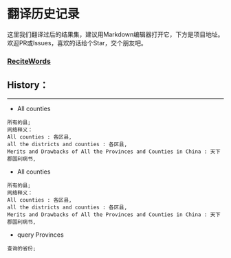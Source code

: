 # 翻译历史记录 
这里我们翻译过后的结果集，建议用Markdown编辑器打开它，下方是项目地址。欢迎PR或Issues，喜欢的话给个Star，交个朋友吧。
### [ReciteWords](https://github.com/BolexLiu/ReciteWords)

## History：

---

- All counties
```
所有的县;
网络释义：
All counties : 各区县,
all the districts and counties : 各区县,
Merits and Drawbacks of All the Provinces and Counties in China : 天下郡国利病书,
```
- All counties
```
所有的县;
网络释义：
All counties : 各区县,
all the districts and counties : 各区县,
Merits and Drawbacks of All the Provinces and Counties in China : 天下郡国利病书,
```
- query Provinces
```
查询的省份;
```
